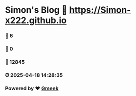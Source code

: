 # Simon's Blog :link: https://Simon-x222.github.io 
### :page_facing_up: [6](https://Simon-x222.github.io/tag.html) 
### :speech_balloon: 0 
### :hibiscus: 12845 
### :alarm_clock: 2025-04-18 14:28:35 
### Powered by :heart: [Gmeek](https://github.com/Meekdai/Gmeek)
